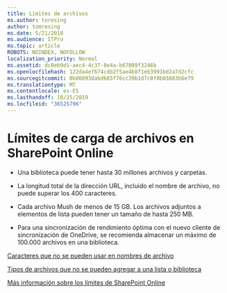 ```yaml
---
title: Límites de archivos
ms.author: toresing
author: tomresing
ms.date: 5/21/2018
ms.audience: ITPro
ms.topic: article
ROBOTS: NOINDEX, NOFOLLOW
localization_priority: Normal
ms.assetid: dc0eb9d1-aec4-4c37-8e4a-b67089f3246b
ms.openlocfilehash: 122da4ef674cdb2f5ae4b8f1eb3991bd2a7d2cfc
ms.sourcegitcommit: 0b06093dabd685f76cc39b1d7c0f8b03883b6e79
ms.translationtype: MT
ms.contentlocale: es-ES
ms.lasthandoff: 10/25/2019
ms.locfileid: "36525796"
---
```

# <a name="file-upload-limits-in-sharepoint-online"></a>Límites de carga de archivos en SharePoint Online

- Una biblioteca puede tener hasta 30 millones archivos y carpetas.
    
- La longitud total de la dirección URL, incluido el nombre de archivo, no puede superar los 400 caracteres.
    
- Cada archivo Mush de menos de 15 GB. Los archivos adjuntos a elementos de lista pueden tener un tamaño de hasta 250 MB.
    
- Para una sincronización de rendimiento óptima con el nuevo cliente de sincronización de OneDrive, se recomienda almacenar un máximo de 100.000 archivos en una biblioteca. 
    
[Caracteres que no se pueden usar en nombres de archivo](https://go.microsoft.com/fwlink/?linkid=866430)
  
[Tipos de archivos que no se pueden agregar a una lista o biblioteca](https://go.microsoft.com/fwlink/?linkid=273757)
  
[Más información sobre los límites de SharePoint Online](https://go.microsoft.com/fwlink/?linkid=271273)
  

